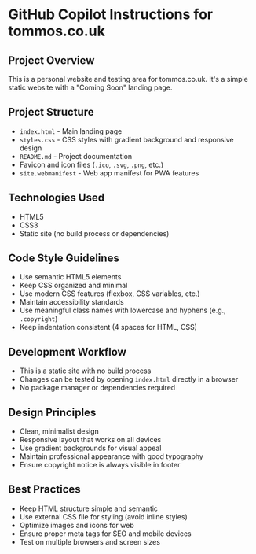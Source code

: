 # GitHub Copilot Instructions for tommos.co.uk

## Project Overview
This is a personal website and testing area for tommos.co.uk. It's a simple static website with a "Coming Soon" landing page.

## Project Structure
- `index.html` - Main landing page
- `styles.css` - CSS styles with gradient background and responsive design
- `README.md` - Project documentation
- Favicon and icon files (`.ico`, `.svg`, `.png`, etc.)
- `site.webmanifest` - Web app manifest for PWA features

## Technologies Used
- HTML5
- CSS3
- Static site (no build process or dependencies)

## Code Style Guidelines
- Use semantic HTML5 elements
- Keep CSS organized and minimal
- Use modern CSS features (flexbox, CSS variables, etc.)
- Maintain accessibility standards
- Use meaningful class names with lowercase and hyphens (e.g., `.copyright`)
- Keep indentation consistent (4 spaces for HTML, CSS)

## Development Workflow
- This is a static site with no build process
- Changes can be tested by opening `index.html` directly in a browser
- No package manager or dependencies required

## Design Principles
- Clean, minimalist design
- Responsive layout that works on all devices
- Use gradient backgrounds for visual appeal
- Maintain professional appearance with good typography
- Ensure copyright notice is always visible in footer

## Best Practices
- Keep HTML structure simple and semantic
- Use external CSS file for styling (avoid inline styles)
- Optimize images and icons for web
- Ensure proper meta tags for SEO and mobile devices
- Test on multiple browsers and screen sizes
